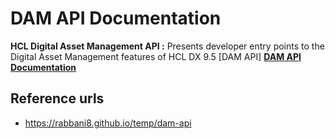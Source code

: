 # DAM API Documentation

**HCL Digital Asset Management API :** Presents developer entry points to the Digital Asset Management features of HCL DX 9.5 [DAM API]
[**DAM API Documentation**](https://rabbani8.github.io/temp/dam-api)

## Reference urls
* https://rabbani8.github.io/temp/dam-api